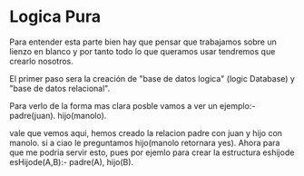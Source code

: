 # Logica Pura

Para entender esta parte bien hay que pensar que trabajamos sobre un lienzo en blanco y por tanto todo lo que queramos usar tendremos que crearlo nosotros.

El primer paso sera la creación de "base de datos logica" (logic Database) y "base de datos relacional".

Para verlo de la forma mas clara posble vamos a ver un ejemplo:- 
  padre(juan). 
  hijo(manolo). 

vale que vemos aqui, hemos creado la relacion padre con juan y hijo con manolo. si a ciao le preguntamos hijo(manolo retornara yes). 
Ahora para que me podria servir esto, pues por ejemlo para crear la estructura eshijode
  esHijode(A,B):-
	padre(A),
	hijo(B).

